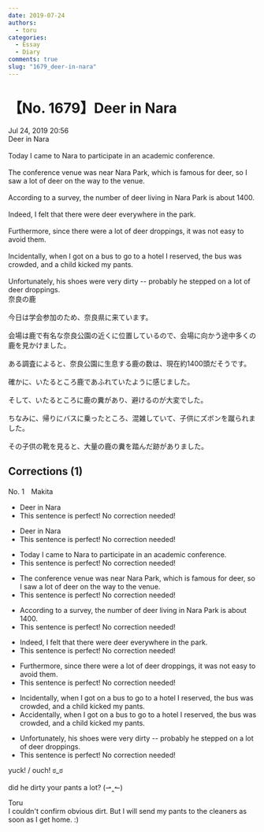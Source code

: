 ```yaml
---
date: 2019-07-24
authors:
  - toru
categories:
  - Essay
  - Diary
comments: true
slug: "1679_deer-in-nara"
---
```


# 【No. 1679】Deer in Nara
<div class="date">Jul 24, 2019 20:56</div>
<div id="post"><div id="body_show_ori">
Deer in Nara<br/><br/>Today I came to Nara to participate in an academic conference.<br/><br/>The conference venue was near Nara Park, which is famous for deer, so I saw a lot of deer on the way to the venue.<br/><br/>According to a survey, the number of deer living in Nara Park is about 1400.<br/><br/>Indeed, I felt that there were deer everywhere in the park.<br/><br/>Furthermore, since there were a lot of deer droppings, it was not easy to avoid them.<br/><br/>Incidentally, when I got on a bus to go to a hotel I reserved, the bus was crowded, and a child kicked my pants.<br/><br/>Unfortunately, his shoes were very dirty -- probably he stepped on a lot of deer droppings.
</div></div>

<!-- more -->

<div id="post_ja"><div id="body_show_mo">
奈良の鹿<br/><br/>今日は学会参加のため、奈良県に来ています。<br/><br/>会場は鹿で有名な奈良公園の近くに位置しているので、会場に向かう途中多くの鹿を見かけました。<br/><br/>ある調査によると、奈良公園に生息する鹿の数は、現在約1400頭だそうです。<br/><br/>確かに、いたるところ鹿であふれていたように感じました。<br/><br/>そして、いたるところに鹿の糞があり、避けるのが大変でした。<br/><br/>ちなみに、帰りにバスに乗ったところ、混雑していて、子供にズボンを蹴られました。<br/><br/>その子供の靴を見ると、大量の鹿の糞を踏んだ跡がありました。
</div></div>

## Corrections (1)
<div id="block"><div class="first_name"> No. 1　<span class="just_name">Makita</span></div><div id="block2">
<ul class="correction_field">
<li class="incorrect">Deer in Nara</li>
<li class="corrected perfect">This sentence is perfect! No correction needed!</li>
</ul>
<ul class="correction_field">
<li class="incorrect">Deer in Nara</li>
<li class="corrected perfect">This sentence is perfect! No correction needed!</li>
</ul>
<ul class="correction_field">
<li class="incorrect">Today I came to Nara to participate in an academic conference.</li>
<li class="corrected perfect">This sentence is perfect! No correction needed!</li>
</ul>
<ul class="correction_field">
<li class="incorrect">The conference venue was near Nara Park, which is famous for deer, so I saw a lot of deer on the way to the venue.</li>
<li class="corrected perfect">This sentence is perfect! No correction needed!</li>
</ul>
<ul class="correction_field">
<li class="incorrect">According to a survey, the number of deer living in Nara Park is about 1400.</li>
<li class="corrected perfect">This sentence is perfect! No correction needed!</li>
</ul>
<ul class="correction_field">
<li class="incorrect">Indeed, I felt that there were deer everywhere in the park.</li>
<li class="corrected perfect">This sentence is perfect! No correction needed!</li>
</ul>
<ul class="correction_field">
<li class="incorrect">Furthermore, since there were a lot of deer droppings, it was not easy to avoid them.</li>
<li class="corrected perfect">This sentence is perfect! No correction needed!</li>
</ul>
<ul class="correction_field">
<li class="incorrect">Incidentally, when I got on a bus to go to a hotel I reserved, the bus was crowded, and a child kicked my pants.</li>
<li class="corrected correct">
<span class="f_red">Accidentally</span>, when I got on a bus to go to a hotel I reserved, the bus was crowded, and a child kicked my pants.
</li>
</ul>
<ul class="correction_field">
<li class="incorrect">Unfortunately, his shoes were very dirty -- probably he stepped on a lot of deer droppings.</li>
<li class="corrected perfect">This sentence is perfect! No correction needed!</li>
</ul>
<p class="comment_small">
 yuck! / ouch! ಠ_ಠ
 <br/>
 <br/>
 did he dirty your pants a lot? (⇀‸↼)
</p>

</div><div class="name"><span class="just_name">Toru</span><br>
I couldn't confirm obvious dirt. But I will send my pants to the cleaners as soon as I get home. :)
</div>
</div>
